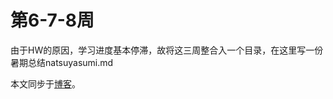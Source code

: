 # 第6-7-8周

由于HW的原因，学习进度基本停滞，故将这三周整合入一个目录，在这里写一份暑期总结natsuyasumi.md

本文同步于[博客](https://blog.shadowchat.top/2023/09/%E6%9A%91%E6%9C%9F%E6%80%BB%E7%BB%93/)。